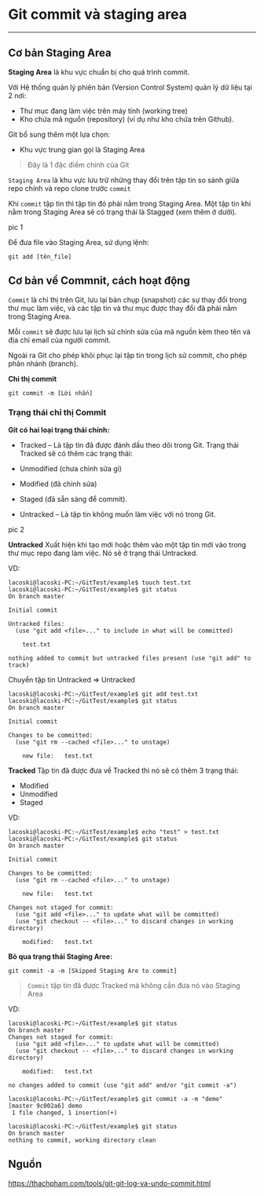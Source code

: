 # Git commit và staging area
---
## Cơ bản Staging Area
__Staging Area__ là khu vực chuẩn bị cho quá trình commit.

Với Hệ thống quản lý phiên bản (Version Control System) quản lý dữ liệu tại 2 nơi:
- Thư mục đang làm việc trên máy tính (working tree)
- Kho chứa mã nguồn (repository) (ví dụ như kho chứa trên Github).

Git bổ sung thêm một lựa chọn:
- Khu vực trung gian gọi là Staging Area
> Đây là 1 đặc điểm chính của Git

`Staging Area` là khu vực lưu trữ những thay đổi trên tập tin so sánh giữa repo chính và repo clone trước `commit`

Khi `commit` tập tin thì tập tin đó phải nằm trong Staging Area. Một tập tin khi nằm trong Staging Area sẽ có trạng thái là Stagged (xem thêm ở dưới).

pic 1

Để đưa file vào Staging Area, sử dụng lệnh:
```
git add [tên_file]
```

## Cơ bản về Commnit, cách hoạt động
`Commit` là chỉ thị trên Git, lưu lại bản chụp (snapshot) các sự thay đổi trong thư mục làm việc, và các tập tin và thư mục được thay đổi đã phải nằm trong Staging Area.

Mỗi `commit` sẽ được lưu lại lịch sử chỉnh sửa của mã nguồn kèm theo tên và địa chỉ email của người commit.

Ngoài ra Git cho phép khôi phục lại tập tin trong lịch sử commit, cho phép phân nhánh (branch).

__Chỉ thị commit__

```
git commit -m [Lời nhắn]
```

### Trạng thái chỉ thị Commit
__Git có hai loại trạng thái chính:__
- Tracked – Là tập tin đã được đánh dấu theo dõi trong Git.
 Trạng thái Tracked sẽ có thêm các trạng thái:
 - Unmodified (chưa chỉnh sửa gì)
 - Modified (đã chỉnh sửa)
 - Staged (đã sẵn sàng để commit).

- Untracked – Là tập tin không muốn làm việc với nó trong Git.

pic 2

__Untracked__
Xuất hiện khi tạo mới hoặc thêm vào một tập tin mới vào trong thư mục repo đang làm việc. Nó sẽ ở trạng thái Untracked.

VD:
```shell
lacoski@lacoski-PC:~/GitTest/example$ touch test.txt
lacoski@lacoski-PC:~/GitTest/example$ git status
On branch master

Initial commit

Untracked files:
  (use "git add <file>..." to include in what will be committed)

	test.txt

nothing added to commit but untracked files present (use "git add" to track)

```

Chuyển tập tin Untracked => Untracked
```shell
lacoski@lacoski-PC:~/GitTest/example$ git add test.txt
lacoski@lacoski-PC:~/GitTest/example$ git status
On branch master

Initial commit

Changes to be committed:
  (use "git rm --cached <file>..." to unstage)

	new file:   test.txt
```

__Tracked__
Tập tin đã được đưa về Tracked thì nó sẽ có thêm 3 trạng thái:
- Modified
- Unmodified
- Staged

VD:
```shell
lacoski@lacoski-PC:~/GitTest/example$ echo "test" > test.txt
lacoski@lacoski-PC:~/GitTest/example$ git status
On branch master

Initial commit

Changes to be committed:
  (use "git rm --cached <file>..." to unstage)

	new file:   test.txt

Changes not staged for commit:
  (use "git add <file>..." to update what will be committed)
  (use "git checkout -- <file>..." to discard changes in working directory)

	modified:   test.txt
```

__Bỏ qua trạng thái Staging Aree:__
```
git commit -a -m [Skipped Staging Are to commit]
```
> `Commit` tập tin đã được Tracked mà không cần đưa nó vào Staging Area

VD:
```shell
lacoski@lacoski-PC:~/GitTest/example$ git status
On branch master
Changes not staged for commit:
  (use "git add <file>..." to update what will be committed)
  (use "git checkout -- <file>..." to discard changes in working directory)

	modified:   test.txt

no changes added to commit (use "git add" and/or "git commit -a")

lacoski@lacoski-PC:~/GitTest/example$ git commit -a -m "demo"
[master 9c002a6] demo
 1 file changed, 1 insertion(+)

lacoski@lacoski-PC:~/GitTest/example$ git status
On branch master
nothing to commit, working directory clean
```

## Nguồn

https://thachpham.com/tools/git-git-log-va-undo-commit.html
